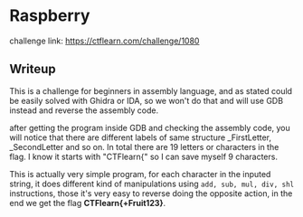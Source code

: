 # Raspberry
challenge link: https://ctflearn.com/challenge/1080

## Writeup
This is a challenge for beginners in assembly language, and as stated could be easily solved with Ghidra or IDA, so we won't do that and will use GDB
instead and reverse the assembly code.

after getting the program inside GDB and checking the assembly code, you will notice that there are different labels of same structure _FirstLetter, 
_SecondLetter and so on. In total there are 19 letters or characters in the flag. I know it starts with "CTFlearn{" so I can save myself 9 characters.

This is actually very simple program, for each character in the inputed string, it does different kind of manipulations using `add, sub, mul, div, shl`
instructions, those it's very easy to reverse doing the opposite action, in the end we get the flag **CTFlearn{+Fruit123}**.
